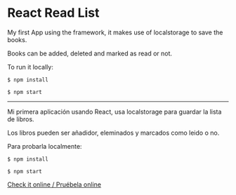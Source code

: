 # React Read List

My first App using the framework, it makes use of localstorage to save the books.

Books can be added, deleted and marked as read or not.

To run it locally:

`$ npm install`

`$ npm start`

--------------------------------------

Mi primera aplicación usando React, usa localstorage para guardar la lista de libros.

Los libros pueden ser añadidor, eleminados y marcados como leido o no.

Para probarla localmente:

`$ npm install`

`$ npm start`

[Check it online / Pruébela online](https://javier-machin.github.io/react-simple-library/)
